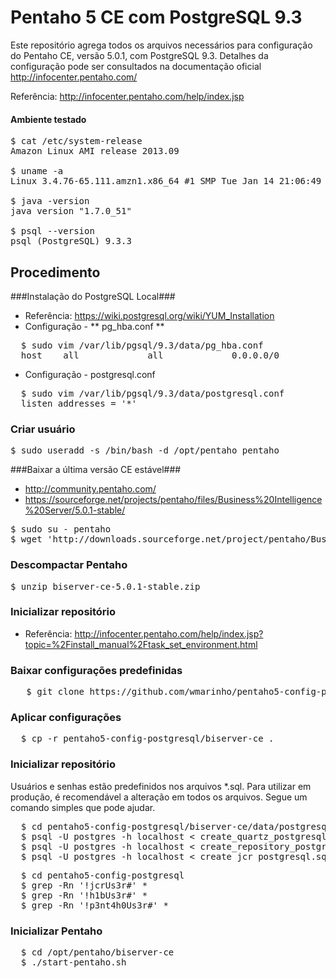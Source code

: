 Pentaho 5 CE com PostgreSQL 9.3
==========================

Este repositório agrega todos os arquivos necessários para configuração do Pentaho CE, versão 5.0.1, com PostgreSQL 9.3. Detalhes da configuração pode ser consultados na documentação oficial http://infocenter.pentaho.com/

Referência: http://infocenter.pentaho.com/help/index.jsp


#### Ambiente testado ####
<pre>
$ cat /etc/system-release
Amazon Linux AMI release 2013.09

$ uname -a
Linux 3.4.76-65.111.amzn1.x86_64 #1 SMP Tue Jan 14 21:06:49 UTC 2014 x86_64 x86_64 x86_64 GNU/Linux

$ java -version
java version "1.7.0_51"

$ psql --version
psql (PostgreSQL) 9.3.3
</pre>

Procedimento
--

###Instalação do PostgreSQL Local###

 * Referência: https://wiki.postgresql.org/wiki/YUM_Installation
 * Configuração - **  pg_hba.conf ** 
<pre>
  $ sudo vim /var/lib/pgsql/9.3/data/pg_hba.conf
  host    all             all             0.0.0.0/0               md5
</pre>

 * Configuração - postgresql.conf
<pre>
  $ sudo vim /var/lib/pgsql/9.3/data/postgresql.conf
  listen_addresses = '*'
</pre>

### Criar usuário ###
<pre>
$ sudo useradd -s /bin/bash -d /opt/pentaho pentaho
</pre>

###Baixar a última versão CE estável###
 * http://community.pentaho.com/
 * https://sourceforge.net/projects/pentaho/files/Business%20Intelligence%20Server/5.0.1-stable/

<pre>
$ sudo su - pentaho
$ wget 'http://downloads.sourceforge.net/project/pentaho/Business%20Intelligence%20Server/5.0.1-stable/biserver-ce-5.0.1-stable.zip?r=http%3A%2F%2Fsourceforge.net%2Fprojects%2Fpentaho%2Ffiles%2FBusiness%2520Intelligence%2520Server%2F5.0.1-stable%2F&ts=1394208071&use_mirror=ufpr' -O biserver-ce-5.0.1-stable.zip
</pre>

### Descompactar Pentaho ###
<pre>
$ unzip biserver-ce-5.0.1-stable.zip
</pre>

### Inicializar repositório ###
 * Referência: http://infocenter.pentaho.com/help/index.jsp?topic=%2Finstall_manual%2Ftask_set_environment.html

### Baixar configurações predefinidas ###
<pre>
   $ git clone https://github.com/wmarinho/pentaho5-config-postgresql.git
</pre>

### Aplicar configurações ###

<pre>
  $ cp -r pentaho5-config-postgresql/biserver-ce .
</pre>

### Inicializar repositório ###

Usuários e senhas estão predefinidos nos arquivos *.sql. 
Para utilizar em produção, é recomendável a alteração em todos os arquivos. Segue um comando simples que pode ajudar.

<pre>
  $ cd pentaho5-config-postgresql/biserver-ce/data/postgresql
  $ psql -U postgres -h localhost < create_quartz_postgresql.sql
  $ psql -U postgres -h localhost < create_repository_postgresql.sql
  $ psql -U postgres -h localhost < create_jcr_postgresql.sql
</pre>


<pre>
  $ cd pentaho5-config-postgresql
  $ grep -Rn '!jcrUs3r#' *
  $ grep -Rn '!h1bUs3r#' *
  $ grep -Rn '!p3nt4h0Us3r#' *
</pre>


### Inicializar Pentaho ###
<pre>
  $ cd /opt/pentaho/biserver-ce
  $ ./start-pentaho.sh
</pre>
